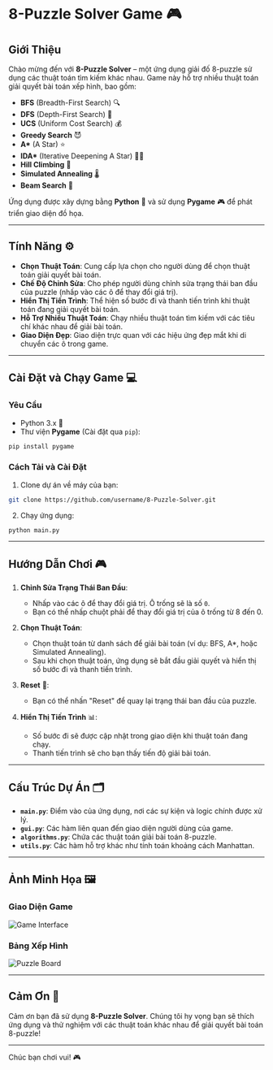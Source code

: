 
# 8-Puzzle Solver Game 🎮

## Giới Thiệu

Chào mừng đến với **8-Puzzle Solver** – một ứng dụng giải đố 8-puzzle sử dụng các thuật toán tìm kiếm khác nhau. Game này hỗ trợ nhiều thuật toán giải quyết bài toán xếp hình, bao gồm:

- **BFS** (Breadth-First Search) 🔍
- **DFS** (Depth-First Search) 🌿
- **UCS** (Uniform Cost Search) 💰
- **Greedy Search** 😈
- **A\*** (A Star) ⭐
- **IDA\*** (Iterative Deepening A Star) 🧑‍💻
- **Hill Climbing** 🧗
- **Simulated Annealing** 🌡️
- **Beam Search** 🌟

Ứng dụng được xây dựng bằng **Python** 🐍 và sử dụng **Pygame** 🎮 để phát triển giao diện đồ họa.

---

## Tính Năng ⚙️

- **Chọn Thuật Toán**: Cung cấp lựa chọn cho người dùng để chọn thuật toán giải quyết bài toán.
- **Chế Độ Chỉnh Sửa**: Cho phép người dùng chỉnh sửa trạng thái ban đầu của puzzle (nhấp vào các ô để thay đổi giá trị).
- **Hiển Thị Tiến Trình**: Thể hiện số bước đi và thanh tiến trình khi thuật toán đang giải quyết bài toán.
- **Hỗ Trợ Nhiều Thuật Toán**: Chạy nhiều thuật toán tìm kiếm với các tiêu chí khác nhau để giải bài toán.
- **Giao Diện Đẹp**: Giao diện trực quan với các hiệu ứng đẹp mắt khi di chuyển các ô trong game.

---

## Cài Đặt và Chạy Game 💻

### Yêu Cầu

- Python 3.x 🐍
- Thư viện **Pygame** (Cài đặt qua `pip`):

```bash
pip install pygame
```

### Cách Tải và Cài Đặt

1. Clone dự án về máy của bạn:

```bash
git clone https://github.com/username/8-Puzzle-Solver.git
```

2. Chạy ứng dụng:

```bash
python main.py
```

---

## Hướng Dẫn Chơi 🎮

1. **Chỉnh Sửa Trạng Thái Ban Đầu**: 
   - Nhấp vào các ô để thay đổi giá trị. Ô trống sẽ là số `0`.
   - Bạn có thể nhấp chuột phải để thay đổi giá trị của ô trống từ 8 đến 0.
   
2. **Chọn Thuật Toán**:
   - Chọn thuật toán từ danh sách để giải bài toán (ví dụ: BFS, A\*, hoặc Simulated Annealing).
   - Sau khi chọn thuật toán, ứng dụng sẽ bắt đầu giải quyết và hiển thị số bước đi và thanh tiến trình.

3. **Reset** 🔄:
   - Bạn có thể nhấn "Reset" để quay lại trạng thái ban đầu của puzzle.
   
4. **Hiển Thị Tiến Trình** 📊:
   - Số bước đi sẽ được cập nhật trong giao diện khi thuật toán đang chạy.
   - Thanh tiến trình sẽ cho bạn thấy tiến độ giải bài toán.

---

## Cấu Trúc Dự Án 🗂️

- **`main.py`**: Điểm vào của ứng dụng, nơi các sự kiện và logic chính được xử lý.
- **`gui.py`**: Các hàm liên quan đến giao diện người dùng của game.
- **`algorithms.py`**: Chứa các thuật toán giải bài toán 8-puzzle.
- **`utils.py`**: Các hàm hỗ trợ khác như tính toán khoảng cách Manhattan.

---

## Ảnh Minh Họa 🖼️

### Giao Diện Game
![Game Interface](images/game_interface.png)

### Bảng Xếp Hình
![Puzzle Board](images/puzzle_board.png)

---

## Cảm Ơn 🙏

Cảm ơn bạn đã sử dụng **8-Puzzle Solver**. Chúng tôi hy vọng bạn sẽ thích ứng dụng và thử nghiệm với các thuật toán khác nhau để giải quyết bài toán 8-puzzle!

---

Chúc bạn chơi vui! 🎮
